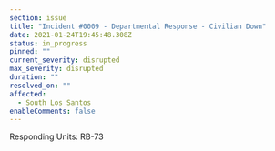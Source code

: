 ```yaml
---
section: issue
title: "Incident #0009 - Departmental Response - Civilian Down"
date: 2021-01-24T19:45:48.308Z
status: in_progress
pinned: ""
current_severity: disrupted
max_severity: disrupted
duration: ""
resolved_on: ""
affected:
  - South Los Santos
enableComments: false
---
```

Responding Units: RB-73